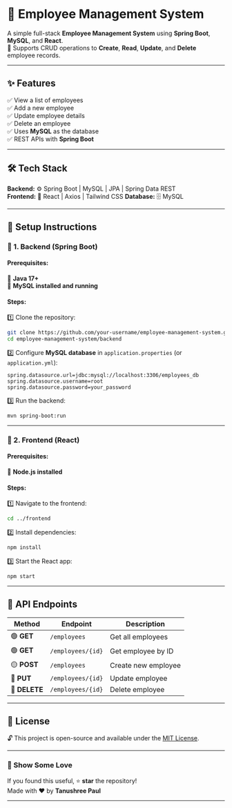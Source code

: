 


# 🏢 Employee Management System

A simple full-stack **Employee Management System** using **Spring Boot**, **MySQL**, and **React**.  
🚀 Supports CRUD operations to **Create**, **Read**, **Update**, and **Delete** employee records.

---

## ✨ Features
✅ View a list of employees  
✅ Add a new employee  
✅ Update employee details  
✅ Delete an employee  
✅ Uses **MySQL** as the database  
✅ REST APIs with **Spring Boot**  

---

## 🛠 Tech Stack
**Backend:** ⚙️ Spring Boot | MySQL | JPA | Spring Data REST  
**Frontend:** 🎨 React | Axios | Tailwind CSS
**Database:** 🗄 MySQL  

---

## 🚀 Setup Instructions  

### 🔹 1. Backend (Spring Boot)  
#### Prerequisites:
📌 **Java 17+**  
📌 **MySQL installed and running**  

#### Steps:
1️⃣ Clone the repository:  
   ```sh
   git clone https://github.com/your-username/employee-management-system.git
   cd employee-management-system/backend
   ```
2️⃣ Configure **MySQL database** in `application.properties` (or `application.yml`):  
   ```properties
   spring.datasource.url=jdbc:mysql://localhost:3306/employees_db
   spring.datasource.username=root
   spring.datasource.password=your_password
   ```
3️⃣ Run the backend:  
   ```sh
   mvn spring-boot:run
   ```

---

### 🔹 2. Frontend (React)  
#### Prerequisites:
📌 **Node.js installed**  

#### Steps:
1️⃣ Navigate to the frontend:  
   ```sh
   cd ../frontend
   ```
2️⃣ Install dependencies:  
   ```sh
   npm install
   ```
3️⃣ Start the React app:  
   ```sh
   npm start
   ```

---

## 📡 API Endpoints  
| Method | Endpoint          | Description          |
|--------|------------------|----------------------|
| 🟢 **GET**    | `/employees`       | Get all employees   |
| 🟢 **GET**    | `/employees/{id}`  | Get employee by ID  |
| 🟡 **POST**   | `/employees`       | Create new employee |
| 🔵 **PUT**    | `/employees/{id}`  | Update employee     |
| 🔴 **DELETE** | `/employees/{id}`  | Delete employee     |

---

## 📜 License  
🔓 This project is open-source and available under the [MIT License](LICENSE).  

---

### 🌟 Show Some Love  
If you found this useful, ⭐ **star** the repository!  
Made with ❤️ by **Tanushree Paul**  

---

